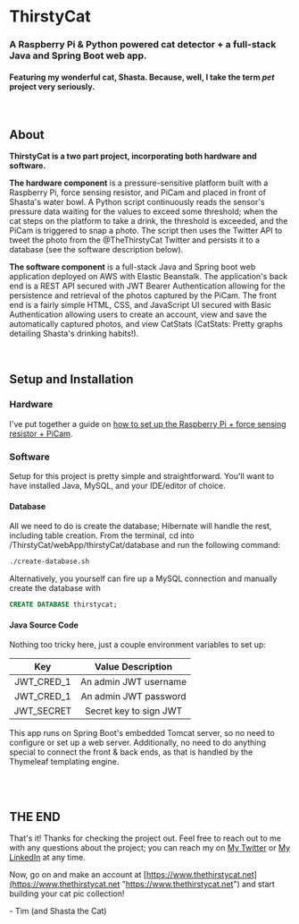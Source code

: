 # ThirstyCat
### A Raspberry Pi & Python powered cat detector + a full-stack Java and Spring Boot web app.
#### Featuring my wonderful cat, Shasta. Because, well, I take the term *pet* project very seriously.

<br>

## About

**ThirstyCat is a two part project, incorporating both hardware and software.**

**The hardware component** is a pressure-sensitive platform built with a Raspberry Pi, force sensing resistor, and PiCam and placed in front of Shasta's water bowl. A Python script continuously reads the sensor's pressure data waiting for the values to exceed some threshold; when the cat steps on the platform to take a drink, the threshold is exceeded, and the PiCam is triggered to snap a photo. The script then uses the Twitter API to tweet the photo from the @TheThirstyCat Twitter and persists it to a database (see the software description below).

**The software component** is a full-stack Java and Spring boot web application deployed on AWS with Elastic Beanstalk. The application's back end is a REST API secured with JWT Bearer Authentication allowing for the persistence and retrieval of the photos captured by the PiCam. The front end is a fairly simple HTML, CSS, and JavaScript UI secured with Basic Authentication allowing users to create an account, view and save the automatically captured photos, and view CatStats (CatStats:  Pretty graphs detailing Shasta's drinking habits!).

<br>

## Setup and Installation
### Hardware
I've put together a guide on [how to set up the Raspberry Pi + force sensing resistor + PiCam](https://github.com/timothy-johnston/ThirstyCat/blob/master/cat-detector-how-to.md). 

### Software
Setup for this project is pretty simple and straightforward. You'll want to have installed Java, MySQL, and your IDE/editor of choice.
#### Database
All we need to do is create the database; Hibernate will handle the rest, including table creation. From the terminal, cd into /ThirstyCat/webApp/thirstyCat/database and run the following command:
```bash
./create-database.sh
```
Alternatively, you yourself can fire up a MySQL connection and manually create the database with
```sql
CREATE DATABASE thirstycat;
```
#### Java Source Code
Nothing too tricky here, just a couple environment variables to set up:

| Key  | Value Description |
| :------------: |:---------------:|
| JWT_CRED_1      | An admin JWT username |
| JWT_CRED_1      | An admin JWT password         |
| JWT_SECRET | Secret key to sign JWT        |

This app runs on Spring Boot's embedded Tomcat server, so no need to configure or set up a web server.  Additionally, no need to do anything special to connect the front & back ends, as that is handled by the Thymeleaf templating engine.

<br>
<br>

## THE END
That's it! Thanks for checking the project out. Feel free to reach out to me with any questions about the project; you can reach my on [My Twitter](https://twitter.com/TimJohnston_11 "Twitter") or [My LinkedIn](https://www.linkedin.com/in/timothyejohnston/ "My LinkedIn") at any time.


Now, go on and make an account at [https://www.thethirstycat.net](https://www.thethirstycat.net "https://www.thethirstycat.net") and start building your cat pic collection!

\- Tim (and Shasta the Cat)


